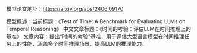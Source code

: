 模型论文地址：https://arxiv.org/abs/2406.09170

模型概述：当前标题：《Test of Time: A Benchmark for Evaluating LLMs on Temporal Reasoning》
中文文章标题：《时间的考验：评估LLM在时间推理上的基准》
文章内容：提出“时间的考验”基准，用于评估大型语言模型在时间推理任务上的性能，涵盖多个时间推理场景，提高LLM的推理能力。
